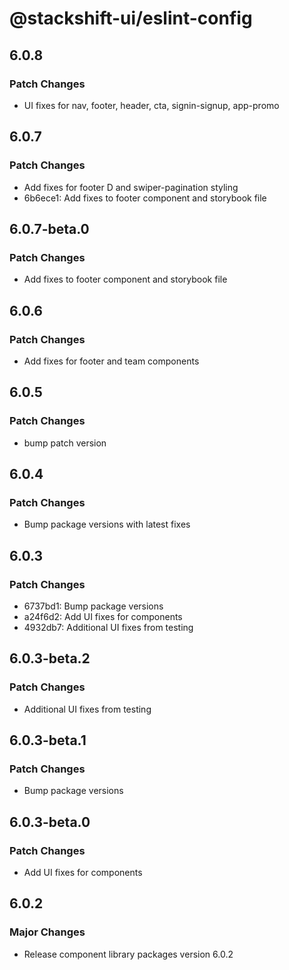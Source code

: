 # @stackshift-ui/eslint-config

## 6.0.8

### Patch Changes

- UI fixes for nav, footer, header, cta, signin-signup, app-promo

## 6.0.7

### Patch Changes

- Add fixes for footer D and swiper-pagination styling
- 6b6ece1: Add fixes to footer component and storybook file

## 6.0.7-beta.0

### Patch Changes

- Add fixes to footer component and storybook file

## 6.0.6

### Patch Changes

- Add fixes for footer and team components

## 6.0.5

### Patch Changes

- bump patch version

## 6.0.4

### Patch Changes

- Bump package versions with latest fixes

## 6.0.3

### Patch Changes

- 6737bd1: Bump package versions
- a24f6d2: Add UI fixes for components
- 4932db7: Additional UI fixes from testing

## 6.0.3-beta.2

### Patch Changes

- Additional UI fixes from testing

## 6.0.3-beta.1

### Patch Changes

- Bump package versions

## 6.0.3-beta.0

### Patch Changes

- Add UI fixes for components

## 6.0.2

### Major Changes

- Release component library packages version 6.0.2
